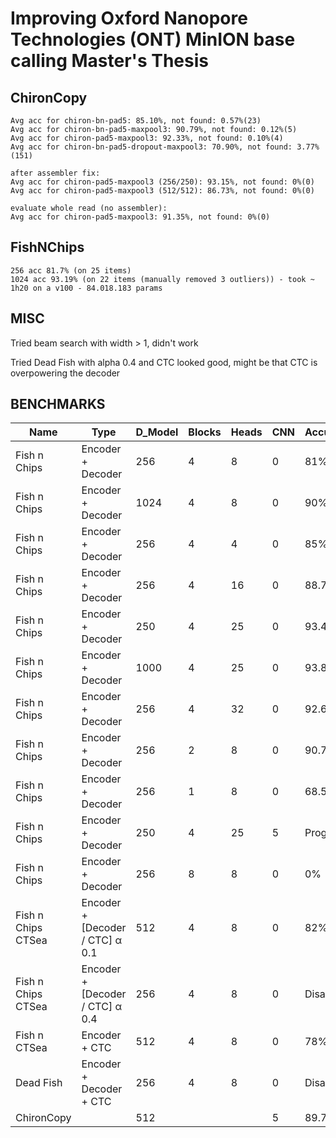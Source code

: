 # Improving Oxford Nanopore Technologies (ONT) MinION base calling Master's Thesis

## ChironCopy

```
Avg acc for chiron-bn-pad5: 85.10%, not found: 0.57%(23)
Avg acc for chiron-bn-pad5-maxpool3: 90.79%, not found: 0.12%(5)
Avg acc for chiron-pad5-maxpool3: 92.33%, not found: 0.10%(4)
Avg acc for chiron-bn-pad5-dropout-maxpool3: 70.90%, not found: 3.77%(151)

after assembler fix:
Avg acc for chiron-pad5-maxpool3 (256/250): 93.15%, not found: 0%(0)
Avg acc for chiron-pad5-maxpool3 (512/512): 86.73%, not found: 0%(0)

evaluate whole read (no assembler):
Avg acc for chiron-pad5-maxpool3: 91.35%, not found: 0%(0)
```

## FishNChips

```
256 acc 81.7% (on 25 items)
1024 acc 93.19% (on 22 items (manually removed 3 outliers)) - took ~ 1h20 on a v100 - 84.018.183 params
```

## MISC
Tried beam search with width > 1, didn't work

Tried Dead Fish with alpha 0.4 and CTC looked good, might be that CTC is overpowering the decoder

## BENCHMARKS

| Name               | Type                            | D_Model | Blocks | Heads | CNN | Accuracy |
|--------------------|---------------------------------|---------|--------|-------|-----|----------|
| Fish n Chips       | Encoder + Decoder               | 256     | 4      | 8     | 0   | 81%      |
| Fish n Chips       | Encoder + Decoder               | 1024    | 4      | 8     | 0   | 90%      |
| Fish n Chips       | Encoder + Decoder               | 256     | 4      | 4     | 0   | 85%      |
| Fish n Chips       | Encoder + Decoder               | 256     | 4      | 16    | 0   | 88.7%    |
| Fish n Chips       | Encoder + Decoder               | 250     | 4      | 25    | 0   | 93.41%   |
| Fish n Chips       | Encoder + Decoder               | 1000    | 4      | 25    | 0   | 93.86%   |
| Fish n Chips       | Encoder + Decoder               | 256     | 4      | 32    | 0   | 92.62%   |
| Fish n Chips       | Encoder + Decoder               | 256     | 2      | 8     | 0   | 90.74%   |
| Fish n Chips       | Encoder + Decoder               | 256     | 1      | 8     | 0   | 68.54%   |
| Fish n Chips       | Encoder + Decoder               | 250     | 4      | 25    | 5   | Progress |
| Fish n Chips       | Encoder + Decoder               | 256     | 8      | 8     | 0   | 0%       |
| Fish n Chips CTSea | Encoder + [Decoder / CTC] α 0.1 | 512     | 4      | 8     | 0   | 82%      |
| Fish n Chips CTSea | Encoder + [Decoder / CTC] α 0.4 | 256     | 4      | 8     | 0   | Disaster |
| Fish n CTSea       | Encoder + CTC                   | 512     | 4      | 8     | 0   | 78%      |
| Dead Fish          | Encoder + Decoder + CTC         | 256     | 4      | 8     | 0   | Disaster |
| ChironCopy         |                                 | 512     |        |       | 5   | 89.72%   |
